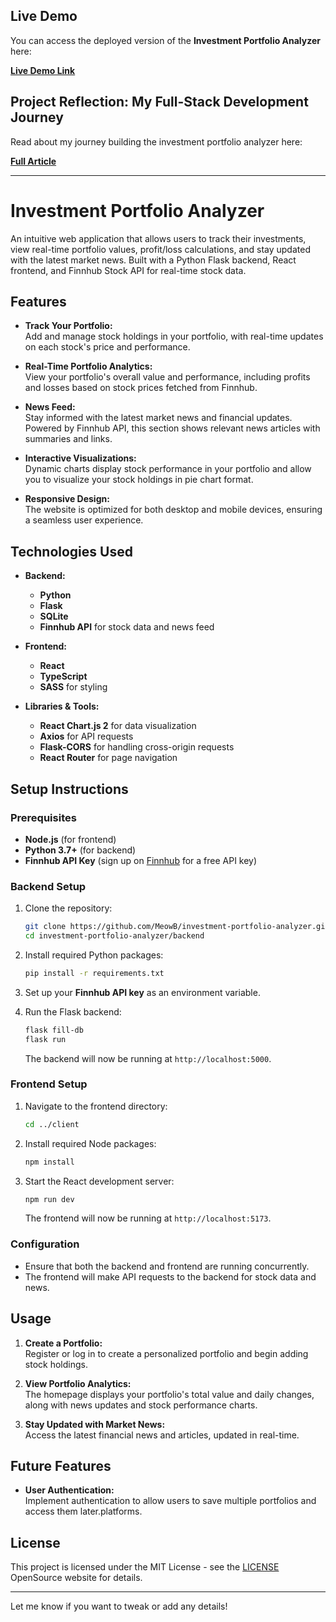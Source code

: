 
## **Live Demo**

You can access the deployed version of the **Investment Portfolio Analyzer** here:

[**Live Demo Link**](https://investment-portfolio-analyzer.vercel.app/)

## **Project Reflection: My Full-Stack Development Journey**

Read about my journey building the investment portfolio analyzer here:

[**Full Article**](https://medium.com/@meolearn/one-week-to-get-hired-4716a634295f)



---

# Investment Portfolio Analyzer

An intuitive web application that allows users to track their investments, view real-time portfolio values, profit/loss calculations, and stay updated with the latest market news. Built with a Python Flask backend, React frontend, and Finnhub Stock API for real-time stock data.

## Features

- **Track Your Portfolio:**  
  Add and manage stock holdings in your portfolio, with real-time updates on each stock's price and performance.

- **Real-Time Portfolio Analytics:**  
  View your portfolio's overall value and performance, including profits and losses based on stock prices fetched from Finnhub.

- **News Feed:**  
  Stay informed with the latest market news and financial updates. Powered by Finnhub API, this section shows relevant news articles with summaries and links.

- **Interactive Visualizations:**  
  Dynamic charts display stock performance in your portfolio and allow you to visualize your stock holdings in pie chart format.

- **Responsive Design:**  
  The website is optimized for both desktop and mobile devices, ensuring a seamless user experience.

## Technologies Used

- **Backend:**  
  - **Python**  
  - **Flask**  
  - **SQLite**  
  - **Finnhub API** for stock data and news feed

- **Frontend:**  
  - **React**  
  - **TypeScript**  
  - **SASS** for styling

- **Libraries & Tools:**  
  - **React Chart.js 2** for data visualization  
  - **Axios** for API requests  
  - **Flask-CORS** for handling cross-origin requests  
  - **React Router** for page navigation

## Setup Instructions

### Prerequisites

- **Node.js** (for frontend)
- **Python 3.7+** (for backend)
- **Finnhub API Key** (sign up on [Finnhub](https://finnhub.io/) for a free API key)

### Backend Setup

1. Clone the repository:
   ```bash
   git clone https://github.com/MeowB/investment-portfolio-analyzer.git
   cd investment-portfolio-analyzer/backend
   ```

2. Install required Python packages:
   ```bash
   pip install -r requirements.txt
   ```

3. Set up your **Finnhub API key** as an environment variable.

4. Run the Flask backend:
   ```bash
   flask fill-db
   flask run
   ```

   The backend will now be running at `http://localhost:5000`.

### Frontend Setup

1. Navigate to the frontend directory:
   ```bash
   cd ../client
   ```

2. Install required Node packages:
   ```bash
   npm install
   ```

3. Start the React development server:
   ```bash
   npm run dev
   ```

   The frontend will now be running at `http://localhost:5173`.

### Configuration

- Ensure that both the backend and frontend are running concurrently.  
- The frontend will make API requests to the backend for stock data and news.

## Usage

1. **Create a Portfolio:**  
   Register or log in to create a personalized portfolio and begin adding stock holdings.

2. **View Portfolio Analytics:**  
   The homepage displays your portfolio's total value and daily changes, along with news updates and stock performance charts.

3. **Stay Updated with Market News:**  
   Access the latest financial news and articles, updated in real-time.

## Future Features

- **User Authentication:**  
  Implement authentication to allow users to save multiple portfolios and access them later.platforms.


## License

This project is licensed under the MIT License - see the [LICENSE](./copyright.txt) OpenSource website for details.

---

Let me know if you want to tweak or add any details!
